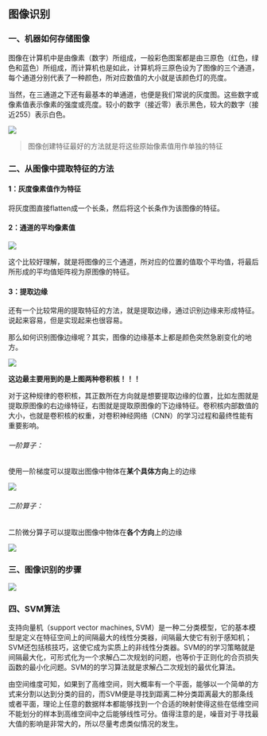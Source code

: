 ## 图像识别

### 一、机器如何存储图像

图像在计算机中是由像素（数字）所组成，一般彩色图案都是由三原色（红色，绿色和蓝色）所组成，而计算机也是如此，计算机将三原色设为了图像的三个通道，每个通道分别代表了一种颜色，所对应数值的大小就是该颜色灯的亮度。

当然，在三通道之下还有最基本的单通道，也便是我们常说的灰度图。这些数字或像素值表示像素的强度或亮度。较小的数字（接近零）表示黑色，较大的数字（接近255）表示白色。

![](https://cdn.jsdelivr.net/gh/Mark-Zhangbinghan/QG_Summer_Camp@main/picture/202407281526545.png)

> 图像创建特征最好的方法就是将这些原始像素值用作单独的特征

### 二、从图像中提取特征的方法

#### 1：灰度像素值作为特征

将灰度图直接flatten成一个长条，然后将这个长条作为该图像的特征。

#### 2：通道的平均像素值

![](https://cdn.jsdelivr.net/gh/Mark-Zhangbinghan/QG_Summer_Camp@main/picture/202407281539554.png)

这个比较好理解，就是将图像的三个通道，所对应的位置的值取个平均值，将最后所形成的平均值矩阵视为原图像的特征。

#### 3：提取边缘

还有一个比较常用的提取特征的方法，就是提取边缘，通过识别边缘来形成特征。说起来容易，但是实现起来也很容易。

那么如何识别图像边缘呢？其实，图像的边缘基本上都是颜色突然急剧变化的地方。

![](https://cdn.jsdelivr.net/gh/Mark-Zhangbinghan/QG_Summer_Camp@main/picture/202407281555752.png)

**这边最主要用到的是上图两种卷积核！！！**

对于这种规律的卷积核，其正数所在方向就是想要提取边缘的位置，比如左图就是提取原图像的右边缘特征，右图就是提取原图像的下边缘特征。卷积核内部数值的大小，也就是卷积核的权重，对卷积神经网络（CNN）的学习过程和最终性能有重要影响。

###### 一阶算子：

使用一阶梯度可以提取出图像中物体在**某个具体方向**上的边缘

![](https://cdn.jsdelivr.net/gh/Mark-Zhangbinghan/QG_Summer_Camp@main/picture/202407281609314.png)

###### 二阶算子：

二阶微分算子可以提取出图像中物体在**各个方向**上的边缘

![](https://cdn.jsdelivr.net/gh/Mark-Zhangbinghan/QG_Summer_Camp@main/picture/202407281610125.png)

### 三、图像识别的步骤

![](https://cdn.jsdelivr.net/gh/Mark-Zhangbinghan/QG_Summer_Camp@main/picture/202407281629623.png)

### 四、SVM算法

支持向量机（support vector machines, SVM）是一种二分类模型，它的基本模型是定义在特征空间上的间隔最大的线性分类器，间隔最大使它有别于感知机；SVM还包括核技巧，这使它成为实质上的非线性分类器。SVM的的学习策略就是间隔最大化，可形式化为一个求解凸二次规划的问题，也等价于正则化的合页损失函数的最小化问题。SVM的的学习算法就是求解凸二次规划的最优化算法。

由空间维度可知，如果到了高维空间，则大概率有一个平面，能够以一个简单的方式来分割以达到分类的目的，而SVM便是寻找到距离二种分类距离最大的那条线或者平面，理论上任意的数据样本都能够找到一个合适的映射使得这些在低维空间不能划分的样本到高维空间中之后能够线性可分。值得注意的是，噪音对于寻找最大值的影响是非常大的，所以尽量考虑类似情况的发生。